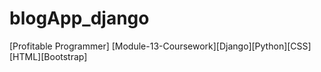 # blogApp_django
[Profitable Programmer] [Module-13-Coursework][Django][Python][CSS][HTML][Bootstrap]
